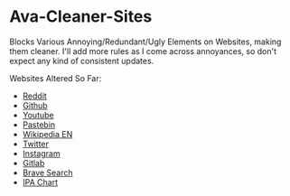 # Ava-Cleaner-Sites

Blocks Various Annoying/Redundant/Ugly Elements on Websites, making them cleaner.
I'll add more rules as I come across annoyances, so don't expect any kind of consistent updates.

Websites Altered So Far:

- [Reddit](https://www.reddit.com/)
- [Github](https://www.github.com/)
- [Youtube](https://www.youtube.com/)
- [Pastebin](https://www.pastebin.com/)
- [Wikipedia EN](https://en.wikipedia.org/)
- [Twitter](https://www.twitter.com/)
- [Instagram](https://www.instagram.com/)
- [Gitlab](https://gitlab.com/)
- [Brave Search](https://search.brave.com/)
- [IPA Chart](https://ipachart.com/)
